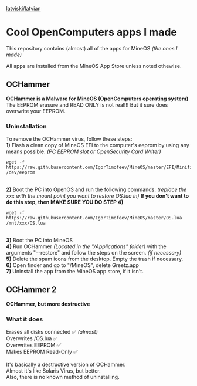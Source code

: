 [latviski/latvian](https://github.com/ocboy3/OC/blob/main/README_LV.md)
# Cool OpenComputers apps I made
This repository contains (almost) all of the apps for MineOS *(the ones I made)*

All apps are installed from the MineOS App Store unless noted othewise.

## OCHammer
**OCHammer is a Malware for MineOS (OpenComputers operating system)**<br>
The EEPROM erasure and READ ONLY is not real!!! But it sure does overwrite your EEPROM.
### Uninstallation
To remove the OCHammer virus, follow these steps:
<br>**1)** Flash a clean copy of MineOS EFI to the computer's eeprom by using any means possible. *(PC EEPROM slot or OpenSecurity Card Writer)*
```
wget -f https://raw.githubusercontent.com/IgorTimofeev/MineOS/master/EFI/Minified.lua /dev/eeprom
```
<br>**2)** Boot the PC into OpenOS and run the following commands: *(replace the xxx with the mount point you want to restore OS.lua in)* **If you don't want to do this step, then MAKE SURE YOU DO STEP 4)**
<br> 
```
wget -f https://raw.githubusercontent.com/IgorTimofeev/MineOS/master/OS.lua /mnt/xxx/OS.lua
```
<br>**3)** Boot the PC into MineOS
<br>**4)** Run OCHammer *(Located in the "/Applications" folder)* with the arguments "--restore" and follow the steps on the screen. *(if necessary)*
<br>**5)** Delete the spam icons from the desktop. Empty the trash if necessary.
<br>**6)** Open finder and go to "/MineOS", delete Greetz.app
<br>**7)** Uninstall the app from the MineOS app store, if it isn't.

## OCHammer 2
**OCHammer, but more destructive**<br>

### What it does
Erases all disks connected  ✅ *(almost)*<br>
Overwrites /OS.lua ✅<br>
Overwrites EEPROM ✅<br>
Makes EEPROM Read-Only ✅<br>
<br>
It's basically a destructive version of OCHammer.<br>
Almost it's like Solaris Virus, but better.<br>
Also, there is no known method of uninstalling.

